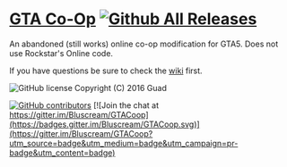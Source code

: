 # [GTA Co-Op](http://www.gtampco-op.cf/) [![Github All Releases](https://img.shields.io/github/downloads/Guad/GTACoop/total.svg?maxAge=2592000)]()

An abandoned (still works) online co-op modification for GTA5. Does not use Rockstar's Online code.

If you have questions be sure to check the [wiki](https://github.com/Guad/GTACoop/wiki) first.

![GitHub license](https://img.shields.io/badge/license-AGPL-blue.svg)
Copyright (C) 2016  Guad

[![GitHub contributors](https://img.shields.io/github/contributors/Guad/GTACoop.svg)]()
[![Join the chat at https://gitter.im/Bluscream/GTACoop](https://badges.gitter.im/Bluscream/GTACoop.svg)](https://gitter.im/Bluscream/GTACoop?utm_source=badge&utm_medium=badge&utm_campaign=pr-badge&utm_content=badge) 
